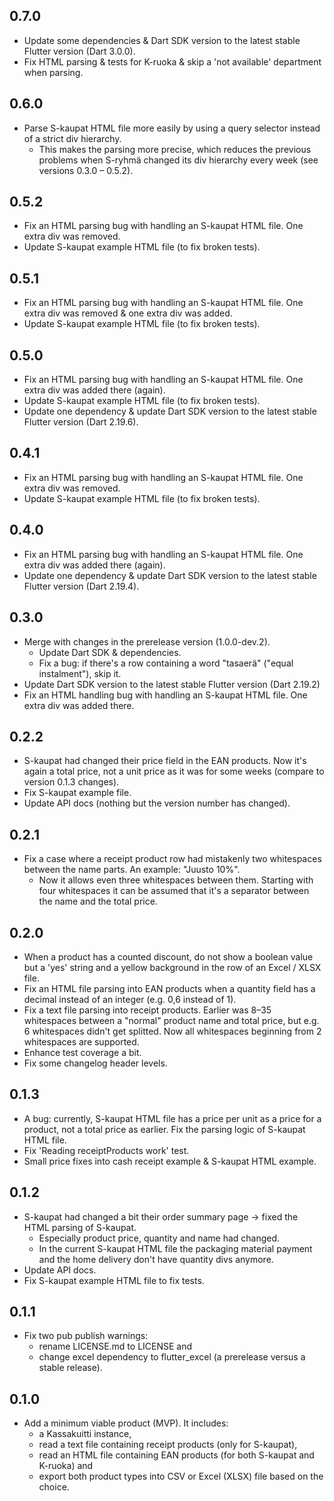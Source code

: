 ## 0.7.0

- Update some dependencies & Dart SDK version to the latest stable Flutter version (Dart 3.0.0).
- Fix HTML parsing & tests for K-ruoka & skip a 'not available' department when parsing.

## 0.6.0

- Parse S-kaupat HTML file more easily by using a query selector instead of a strict div hierarchy.
  - This makes the parsing more precise, which reduces the previous problems when S-ryhmä changed its div hierarchy every week (see versions 0.3.0 – 0.5.2).

## 0.5.2

- Fix an HTML parsing bug with handling an S-kaupat HTML file. One extra div was removed.
- Update S-kaupat example HTML file (to fix broken tests).

## 0.5.1

- Fix an HTML parsing bug with handling an S-kaupat HTML file. One extra div was removed & one extra div was added.
- Update S-kaupat example HTML file (to fix broken tests).

## 0.5.0

- Fix an HTML parsing bug with handling an S-kaupat HTML file. One extra div was added there (again).
- Update S-kaupat example HTML file (to fix broken tests).
- Update one dependency & update Dart SDK version to the latest stable Flutter version (Dart 2.19.6).

## 0.4.1

- Fix an HTML parsing bug with handling an S-kaupat HTML file. One extra div was removed.
- Update S-kaupat example HTML file (to fix broken tests).

## 0.4.0

- Fix an HTML parsing bug with handling an S-kaupat HTML file. One extra div was added there (again).
- Update one dependency & update Dart SDK version to the latest stable Flutter version (Dart 2.19.4).

## 0.3.0

- Merge with changes in the prerelease version (1.0.0-dev.2).
  - Update Dart SDK & dependencies.
  - Fix a bug: if there's a row containing a word "tasaerä" ("equal instalment"), skip it.
- Update Dart SDK version to the latest stable Flutter version (Dart 2.19.2)
- Fix an HTML handling bug with handling an S-kaupat HTML file. One extra div was added there.

## 0.2.2

- S-kaupat had changed their price field in the EAN products. Now it's again a total price, not a unit price as it was for some weeks (compare to version 0.1.3 changes).
- Fix S-kaupat example file.
- Update API docs (nothing but the version number has changed).

## 0.2.1

- Fix a case where a receipt product row had mistakenly two whitespaces between the name parts. An example: "Juusto 10%".
  - Now it allows even three whitespaces between them. Starting with four whitespaces it can be assumed that it's a separator between the name and the total price.

## 0.2.0

- When a product has a counted discount, do not show a boolean value but a 'yes' string and a yellow background in the row of an Excel / XLSX file.
- Fix an HTML file parsing into EAN products when a quantity field has a decimal instead of an integer (e.g. 0,6 instead of 1).
- Fix a text file parsing into receipt products. Earlier was 8–35 whitespaces between a "normal" product name and total price, but e.g. 6 whitespaces didn't get splitted. Now all whitespaces beginning from 2 whitespaces are supported.
- Enhance test coverage a bit.
- Fix some changelog header levels.

## 0.1.3

- A bug: currently, S-kaupat HTML file has a price per unit as a price for a product, not a total price as earlier. Fix the parsing logic of S-kaupat HTML file.
- Fix 'Reading receiptProducts work' test.
- Small price fixes into cash receipt example & S-kaupat HTML example.

## 0.1.2

- S-kaupat had changed a bit their order summary page -> fixed the HTML parsing of S-kaupat.
  - Especially product price, quantity and name had changed.
  - In the current S-kaupat HTML file the packaging material payment and the home delivery don't have quantity divs anymore.
- Update API docs.
- Fix S-kaupat example HTML file to fix tests.

## 0.1.1

- Fix two pub publish warnings:
  - rename LICENSE.md to LICENSE and
  - change excel dependency to flutter_excel (a prerelease versus a stable release).

## 0.1.0

- Add a minimum viable product (MVP). It includes:
  - a Kassakuitti instance,
  - read a text file containing receipt products (only for S-kaupat),
  - read an HTML file containing EAN products (for both S-kaupat and K-ruoka) and
  - export both product types into CSV or Excel (XLSX) file based on the choice.
